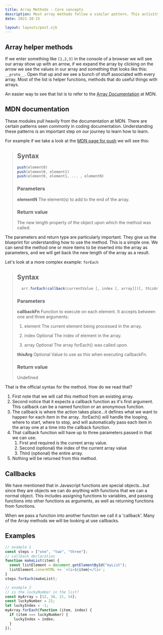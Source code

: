 ```yaml
---
title: Array Methods - Core concepts
description: Most array methods follow a similar pattern. This activity will show this pattern and how to read technical documentation to apply the pattern to any of the methods.
date: 2021-10-15

layout: layouts/post.njk
---
```


## Array helper methods

If we enter something like `[1,2,3]` in the console of a browser we will see our array show up with an arrow, if we expand the array by clicking on the arrow we see the values in our array and something that looks like this: `__proto__`. Open that up and we see a bunch of stuff associated with every array. Most of the list is helper functions, methods that do useful things with arrays.

An easier way to see that list is to refer to the [Array Documentation](https://developer.mozilla.org/en-US/docs/Web/JavaScript/Reference/Global_Objects/Array) at MDN.

## MDN documentation

These modules pull heavily from the documentation at MDN. There are certain patterns seen commonly in coding documentation. Understanding these patterns is an important step on our journey to learn how to learn.

For example if we take a look at the [MDN page for push](https://developer.mozilla.org/en-US/docs/Web/JavaScript/Reference/Global_Objects/Array/push) we will see this:

> ## Syntax
>
> ```javascript
> push(element0)
> push(element0, element1)
> push(element0, element1, ... , elementN)
> ```
>
> ### Parameters
>
> **elementN**
> The element(s) to add to the end of the array.
>
> ### Return value
>
> The new length property of the object upon which the method was called.

The parameters and return type are particularly important. They give us the blueprint for understanding how to use the method. This is a simple one. We can send the method one or more items to be inserted into the array as parameters, and we will get back the new length of the array as a result.

Let's look at a more complex example: `forEach`

> ## Syntax
>
> ```javascript
>   arr.forEach(callback(currentValue [, index [, array]])[, thisArg])
> ```
>
> ### Parameters
>
> **callbackFn**
> Function to execute on each element. It accepts between one and three arguments:
>
> 1. element
>    The current element being processed in the array.
>
> 2. index Optional
>    The index of element in the array.
>
> 3. array Optional
>    The array forEach() was called upon.
>
> **thisArg** Optional
> Value to use as this when executing callbackFn.
>
> ### Return value
>
> Undefined

That is the official syntax for the method. How do we read that?

1. First note that we will call this method from an existing array.
2. Second notice that it expects a callback function as it's first argument. This callback can be a named function or an anonymous function.
3. The callback is where the action takes place...it defines what we want to happen for each item in the array. .forEach() will handle the looping, where to start, where to stop, and will automatically pass each item in the array one at a time into the callback function.
4. That callback function will have up to three parameters passed in that we can use.
   1. First and required is the current array value.
   2. Second (optional) the index of the current array value
   3. Third (optional) the entire array.
5. Nothing will be returned from this method.

## Callbacks

We have mentioned that in Javascript functions are special objects...but since they are objects we can do anything with functions that we can a normal object. This includes assigning functions to variables, and passing functions into other functions as arguments, as well as returning functions from functions.

When we pass a function into another function we call it a 'callback'. Many of the Array methods we will be looking at use callbacks.

## Examples

```javascript
// example 1
const steps = ["one", "two", "three"];
// callback declaration
function makeList(item) {
  const listElement = document.getElementById("myList");
  listElement.innerHTML += `<li>${item}</li>`;
}
steps.forEach(makeList);

// example 2
// is the luckyNumber in the list?
const myArray = [12, 34, 21, 54];
const luckyNumber = 21;
let luckyIndex = -1;
myArray.forEach(function (item, index) {
  if (item === luckyNumber) {
    luckyIndex = index;
  }
});
```

